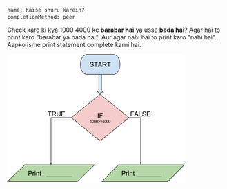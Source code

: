 ```ngMeta
name: Kaise shuru karein?
completionMethod: peer
```

Check karo ki kya 1000 4000 ke **barabar hai** ya usse **bada hai**? Agar hai to print karo "barabar ya bada hai". Aur agar nahi hai to print karo "nahi hai". Aapko isme print statement complete karni hai.

![flowchart image](assets/question_images/question2-image1.png)
